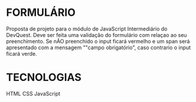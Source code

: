 # FORMULÁRIO
Proposta de projeto para o módulo de JavaScript Intermediário do DevQuest.
Deve ser feita uma validação do formulário com relaçao ao seu preenchimento. Se nÃO preenchido o input ficará vermelho e um span será apresentado com a mensagem ""campo obrigatório", caso contrario o input ficará verde.

# TECNOLOGIAS
HTML
CSS
JavaScript
